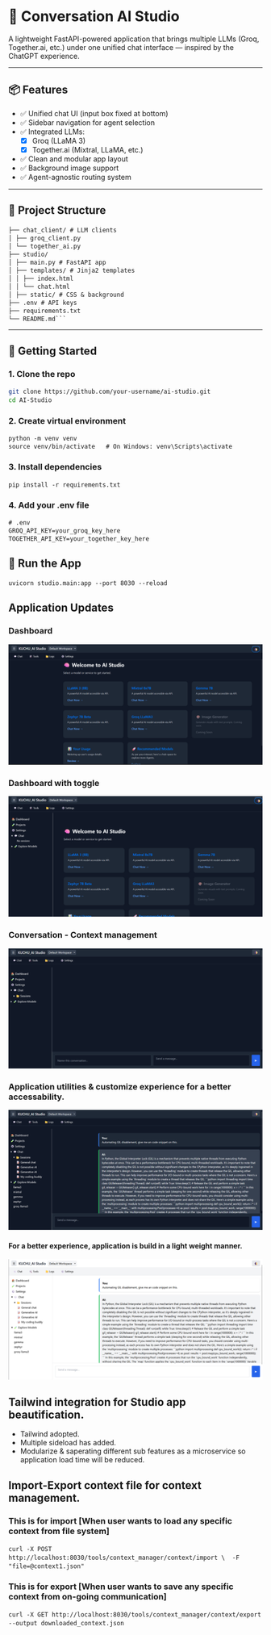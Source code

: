 # 🧠 Conversation AI Studio

A lightweight FastAPI-powered application that brings multiple LLMs (Groq, Together.ai, etc.) under one unified chat interface — inspired by the ChatGPT experience.

---

## 📦 Features

- ✅ Unified chat UI (input box fixed at bottom)
- ✅ Sidebar navigation for agent selection
- ✅ Integrated LLMs:
  - [x] Groq (LLaMA 3)
  - [x] Together.ai (Mixtral, LLaMA, etc.)
- ✅ Clean and modular app layout
- ✅ Background image support
- ✅ Agent-agnostic routing system

---

## 📁 Project Structure

```AI-Studio/
├── chat_client/ # LLM clients
│ ├── groq_client.py
│ └── together_ai.py
├── studio/
│ ├── main.py # FastAPI app
│ ├── templates/ # Jinja2 templates
│ │ ├── index.html
│ │ └── chat.html
│ ├── static/ # CSS & background
├── .env # API keys
├── requirements.txt
└── README.md```
```


---

## 🚀 Getting Started

### 1. Clone the repo

```bash
git clone https://github.com/your-username/ai-studio.git
cd AI-Studio
```

### 2. Create virtual environment

```
python -m venv venv
source venv/bin/activate   # On Windows: venv\Scripts\activate
```

### 3. Install dependencies
```
pip install -r requirements.txt
```

### 4. Add your .env file
```
# .env
GROQ_API_KEY=your_groq_key_here
TOGETHER_API_KEY=your_together_key_here
```

## 🧪 Run the App
```
uvicorn studio.main:app --port 8030 --reload
```
## Application Updates
### Dashboard
![alt text](image.png)

### Dashboard with toggle
![alt text](image-1.png)

### Conversation - Context management 
![alt text](image-2.png) 

### Application utilities & customize experience for a better accessability. 
![alt text](image-3.png)

#### For a better experience, application is build in a light weight manner. 
![alt text](image-4.png)

## Tailwind integration for Studio app beautification. 

* Tailwind adopted. 
* Multiple sideload has added. 
* Modularize & saperating different sub features as a microservice so application load time will be reduced. 


## Import-Export context file for context management. 

### This is for import [When user wants to load any specific context from file system]

`curl -X POST http://localhost:8030/tools/context_manager/context/import \  -F "file=@context1.json"`

### This is for export [When user wants to save any specific context from on-going communication]

`curl -X GET http://localhost:8030/tools/context_manager/context/export --output downloaded_context.json`



